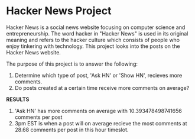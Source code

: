 # Hacker News Project

Hacker News is a social news website focusing on computer science and entrepreneurship. The word hacker in "Hacker News" is used in its original meaning and refers to the hacker culture which consists of people who enjoy tinkering with technology. This project looks into the posts on the Hacker News website.

The purpose of this project is to answer the following:

1. Determine which type of post, 'Ask HN' or 'Show HN', recieves more comments.
2. Do posts created at a certain time receive more comments on average?

**RESULTS**

1. 'Ask HN' has more comments on average with 10.393478498741656 comments per post
2. 3pm EST is when a post will on average recieve the most comments at 28.68 comments per post in this hour timeslot.  
